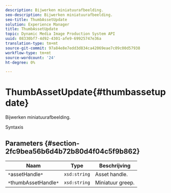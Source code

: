 ```yaml
---
description: Bijwerken miniatuurafbeelding.
seo-description: Bijwerken miniatuurafbeelding.
seo-title: ThumbAssetUpdate
solution: Experience Manager
title: ThumbAssetUpdate
topic: Dynamic Media Image Production System API
uuid: 08330bf7-4d92-4301-afe9-69925747e36a
translation-type: tm+mt
source-git-commit: 97a84e8e7edd3d834ca42069eae7c09c00d57938
workflow-type: tm+mt
source-wordcount: '24'
ht-degree: 0%

---
```



# ThumbAssetUpdate{#thumbassetupdate}

Bijwerken miniatuurafbeelding.

Syntaxis

## Parameters {#section-2fc9bea56b6d4b72b80d4f04c5f9b862}

| Naam | Type | Beschrijving |
|---|---|---|
| `*`assetHandle`*` | `xsd:string` | Asset handle. |
| `*`thumbAssetHandle`*` | `xsd:string` | Miniatuur greep. |

